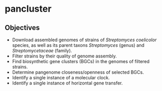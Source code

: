 # pancluster

## Objectives

- Download assembled genomes of strains of *Streptomyces coelicolor* species, as well as its parent taxons *Streptomyces* (genus) and *Streptomycetaceae* (family).
- Filter strains by their quality of genome assembly.
- Find biosynthetic gene clusters (BGCs) in the genomes of filtered strains.
- Determine pangenome closeness/openness of selected BGCs.
- Identify a single instance of a molecular clock.
- Identify a single instance of horizontal gene transfer.